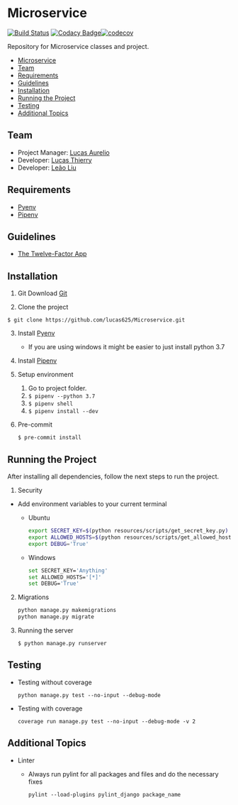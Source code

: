 # Microservice

[![Build Status](https://travis-ci.org/lucas625/Microservice.svg?branch=master)](https://travis-ci.org/lucas625/microservice) [![Codacy Badge](https://api.codacy.com/project/badge/Grade/53eee9a1269941b5a21649919974e7bb)](https://www.codacy.com/manual/lucas625/Microservice?utm_source=github.com&amp;utm_medium=referral&amp;utm_content=lucas625/Microservice&amp;utm_campaign=Badge_Grade)[![codecov](https://codecov.io/gh/lucas625/Microservice/branch/master/graph/badge.svg)](https://codecov.io/gh/lucas625/Microservice)

Repository for Microservice classes and project.

-   [Microservice](#microservice)
  -   [Team](#team)
  -   [Requirements](#requirements)
  -   [Guidelines](#guidelines)
  -   [Installation](#installation)
  -   [Running the Project](#running-the-project)
  -   [Testing](#testing)
  -   [Additional Topics](#additional-topics)

## Team

-   Project Manager: [Lucas Aurelio](https://github.com/lucas625)
-   Developer: [Lucas Thierry](https://github.com/LucasThierry)
-   Developer: [Leão Liu](https://github.com/lionliu)

## Requirements

-   [Pyenv](https://github.com/pyenv/pyenv)
-   [Pipenv](https://github.com/pypa/pipenv)

## Guidelines

-   [The Twelve-Factor App](https://12factor.net/)

## Installation

1.  Git
    Download [Git](https://git-scm.com/download/win)

2.  Clone the project

   ```$ git clone https://github.com/lucas625/Microservice.git```

3. Install [Pyenv](https://github.com/pyenv/pyenv)
   -   If you are using windows it might be easier to just install python 3.7

4.  Install [Pipenv](https://github.com/pyenv/pyenv)

5.  Setup environment

    1.  Go to project folder.
    2.  ```$ pipenv --python 3.7```
    3.  ```$ pipenv shell```
    4.  ```$ pipenv install --dev```

6.  Pre-commit

    ```$ pre-commit install```

## Running the Project

After installing all dependencies, follow the next steps to run the project.

1.  Security

   - Add environment variables to your current terminal
        - Ubuntu

            ```sh
            export SECRET_KEY=$(python resources/scripts/get_secret_key.py)
            export ALLOWED_HOSTS=$(python resources/scripts/get_allowed_hosts.py)
            export DEBUG='True'
            ```

        - Windows

            ```sh
            set SECRET_KEY='Anything'
            set ALLOWED_HOSTS='[*]'
            set DEBUG='True'
            ```

2.  Migrations

    ```sh
    python manage.py makemigrations
    python manage.py migrate
    ```

3. Running the server

    ```$ python manage.py runserver```

## Testing

-   Testing without coverage

    ```python manage.py test --no-input --debug-mode```

-   Testing with coverage

    ```coverage run manage.py test --no-input --debug-mode -v 2```

## Additional Topics

-   Linter
    - Always run pylint for all packages and files and do the necessary fixes

        ```pylint --load-plugins pylint_django package_name```
